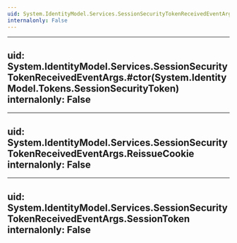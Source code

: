 ```yaml
---
uid: System.IdentityModel.Services.SessionSecurityTokenReceivedEventArgs
internalonly: False
---
```


---
uid: System.IdentityModel.Services.SessionSecurityTokenReceivedEventArgs.#ctor(System.IdentityModel.Tokens.SessionSecurityToken)
internalonly: False
---

---
uid: System.IdentityModel.Services.SessionSecurityTokenReceivedEventArgs.ReissueCookie
internalonly: False
---

---
uid: System.IdentityModel.Services.SessionSecurityTokenReceivedEventArgs.SessionToken
internalonly: False
---
